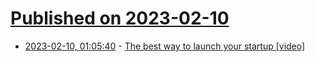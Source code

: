 # [Published on 2023-02-10](index.md)

* [2023-02-10, 01:05:40](https://news.ycombinator.com/item?id=34734228) - [The best way to launch your startup [video]](https://www.youtube.com/watch?v=u36A-YTxiOw)
